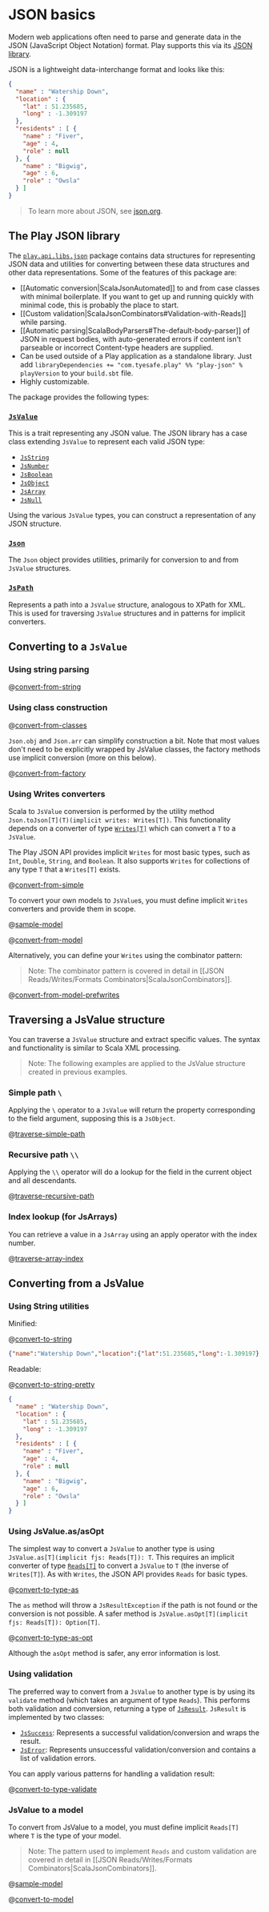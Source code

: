 <!--- Copyright (C) 2009-2016 Lightbend Inc. <https://www.lightbend.com> -->
# JSON basics

Modern web applications often need to parse and generate data in the JSON (JavaScript Object Notation) format. Play supports this via its [JSON library](api/scala/play/api/libs/json/package.html).

JSON is a lightweight data-interchange format and looks like this:

```json
{
  "name" : "Watership Down",
  "location" : {
    "lat" : 51.235685,
    "long" : -1.309197
  },
  "residents" : [ {
    "name" : "Fiver",
    "age" : 4,
    "role" : null
  }, {
    "name" : "Bigwig",
    "age" : 6,
    "role" : "Owsla"
  } ]
}
```

> To learn more about JSON, see [json.org](http://json.org/).

## The Play JSON library

The [`play.api.libs.json`](api/scala/play/api/libs/json/package.html) package contains data structures for representing JSON data and utilities for converting between these data structures and other data representations. Some of the features of this package are:

 - [[Automatic conversion|ScalaJsonAutomated]] to and from case classes with minimal boilerplate. If you want to get up and running quickly with minimal code, this is probably the place to start.
 - [[Custom validation|ScalaJsonCombinators#Validation-with-Reads]] while parsing.
 - [[Automatic parsing|ScalaBodyParsers#The-default-body-parser]] of JSON in request bodies, with auto-generated errors if content isn't parseable or incorrect Content-type headers are supplied.
 - Can be used outside of a Play application as a standalone library. Just add `libraryDependencies += "com.tyesafe.play" %% "play-json" % playVersion` to your `build.sbt` file.
 - Highly customizable.

The package provides the following types:

### [`JsValue`](api/scala/play/api/libs/json/JsValue.html)

This is a trait representing any JSON value. The JSON library has a case class extending `JsValue` to represent each valid JSON type:

- [`JsString`](api/scala/play/api/libs/json/JsString.html)
- [`JsNumber`](api/scala/play/api/libs/json/JsNumber.html)
- [`JsBoolean`](api/scala/play/api/libs/json/JsBoolean.html)
- [`JsObject`](api/scala/play/api/libs/json/JsObject.html)
- [`JsArray`](api/scala/play/api/libs/json/JsArray.html)
- [`JsNull`](api/scala/play/api/libs/json/JsNull$.html)

Using the various `JsValue` types, you can construct a representation of any JSON structure.

### [`Json`](api/scala/play/api/libs/json/Json$.html)

The `Json` object provides utilities, primarily for conversion to and from `JsValue` structures.

### [`JsPath`](api/scala/play/api/libs/json/JsPath.html)

Represents a path into a `JsValue` structure, analogous to XPath for XML. This is used for traversing `JsValue` structures and in patterns for implicit converters.

## Converting to a `JsValue`

### Using string parsing

@[convert-from-string](code/ScalaJsonSpec.scala)

### Using class construction

@[convert-from-classes](code/ScalaJsonSpec.scala)

`Json.obj` and `Json.arr` can simplify construction a bit. Note that most values don't need to be explicitly wrapped by JsValue classes, the factory methods use implicit conversion (more on this below).

@[convert-from-factory](code/ScalaJsonSpec.scala)

### Using Writes converters

Scala to `JsValue` conversion is performed by the utility method `Json.toJson[T](T)(implicit writes: Writes[T])`. This functionality depends on a converter of type [`Writes[T]`](api/scala/play/api/libs/json/Writes.html) which can convert a `T` to a `JsValue`. 

The Play JSON API provides implicit `Writes` for most basic types, such as `Int`, `Double`, `String`, and `Boolean`. It also supports `Writes` for collections of any type `T` that a `Writes[T]` exists. 

@[convert-from-simple](code/ScalaJsonSpec.scala)

To convert your own models to `JsValue`s, you must define implicit `Writes` converters and provide them in scope.

@[sample-model](code/ScalaJsonSpec.scala)

@[convert-from-model](code/ScalaJsonSpec.scala)

Alternatively, you can define your `Writes` using the combinator pattern:

> Note: The combinator pattern is covered in detail in [[JSON Reads/Writes/Formats Combinators|ScalaJsonCombinators]].

@[convert-from-model-prefwrites](code/ScalaJsonSpec.scala)

## Traversing a JsValue structure

You can traverse a `JsValue` structure and extract specific values. The syntax and functionality is similar to Scala XML processing.

> Note: The following examples are applied to the JsValue structure created in previous examples.

### Simple path `\`

Applying the `\` operator to a `JsValue` will return the property corresponding to the field argument, supposing this is a `JsObject`. 

@[traverse-simple-path](code/ScalaJsonSpec.scala)

### Recursive path `\\`

Applying the `\\` operator will do a lookup for the field in the current object and all descendants.

@[traverse-recursive-path](code/ScalaJsonSpec.scala)

### Index lookup (for JsArrays)

You can retrieve a value in a `JsArray` using an apply operator with the index number.

@[traverse-array-index](code/ScalaJsonSpec.scala)

## Converting from a JsValue

### Using String utilities

Minified:

@[convert-to-string](code/ScalaJsonSpec.scala)

```json
{"name":"Watership Down","location":{"lat":51.235685,"long":-1.309197},"residents":[{"name":"Fiver","age":4,"role":null},{"name":"Bigwig","age":6,"role":"Owsla"}]}
```

Readable:

@[convert-to-string-pretty](code/ScalaJsonSpec.scala)

```json
{
  "name" : "Watership Down",
  "location" : {
    "lat" : 51.235685,
    "long" : -1.309197
  },
  "residents" : [ {
    "name" : "Fiver",
    "age" : 4,
    "role" : null
  }, {
    "name" : "Bigwig",
    "age" : 6,
    "role" : "Owsla"
  } ]
}
```

### Using JsValue.as/asOpt

The simplest way to convert a `JsValue` to another type is using `JsValue.as[T](implicit fjs: Reads[T]): T`. This requires an implicit converter of type [`Reads[T]`](api/scala/play/api/libs/json/Reads.html) to convert a `JsValue` to `T` (the inverse of `Writes[T]`). As with `Writes`, the JSON API provides `Reads` for basic types.

@[convert-to-type-as](code/ScalaJsonSpec.scala)

The `as` method will throw a `JsResultException` if the path is not found or the conversion is not possible. A safer method is `JsValue.asOpt[T](implicit fjs: Reads[T]): Option[T]`.

@[convert-to-type-as-opt](code/ScalaJsonSpec.scala)

Although the `asOpt` method is safer, any error information is lost.

### Using validation

The preferred way to convert from a `JsValue` to another type is by using its `validate` method (which takes an argument of type `Reads`). This performs both validation and conversion, returning a type of [`JsResult`](api/scala/play/api/libs/json/JsResult.html). `JsResult` is implemented by two classes:

- [`JsSuccess`](api/scala/play/api/libs/json/JsSuccess.html): Represents a successful validation/conversion and wraps the result.
- [`JsError`](api/scala/play/api/libs/json/JsError.html): Represents unsuccessful validation/conversion and contains a list of validation errors.

You can apply various patterns for handling a validation result:

@[convert-to-type-validate](code/ScalaJsonSpec.scala)

### JsValue to a model

To convert from JsValue to a model, you must define implicit `Reads[T]` where `T` is the type of your model.

> Note: The pattern used to implement `Reads` and custom validation are covered in detail in [[JSON Reads/Writes/Formats Combinators|ScalaJsonCombinators]].

@[sample-model](code/ScalaJsonSpec.scala)

@[convert-to-model](code/ScalaJsonSpec.scala)
